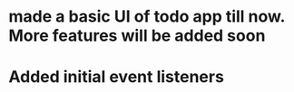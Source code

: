 # made a basic UI of todo app till now. More features will be added soon <br>
# Added initial event listeners